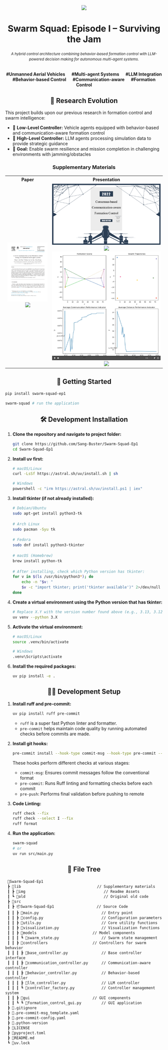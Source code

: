 <div align="center">
<a href="https://github.com/Sang-Buster/Swarm-Squad"><img src="lib/imgbanner.png?raw=true" /></a>
<h1>Swarm Squad: Episode I – Surviving the Jam</h1>
<h6><small>A hybrid control architecture combining behavior-based formation control with LLM-powered decision making for autonomous multi-agent systems.</small></h6>
<p><b>#Unmanned Aerial Vehicles &emsp; #Multi-agent Systems &emsp; #LLM Integration<br/>#Behavior-based Control &emsp; #Communication-aware &emsp; #Formation Control</b></p>
</div>


<h2 align="center">🔬 Research Evolution</h2>

This project builds upon our previous research in formation control and swarm intelligence:

- 🚗 **Low-Level Controller:** Vehicle agents equipped with behavior-based and communication-aware formation control<br/>
- 🤖 **High-Level Controller:** LLM agents processing simulation data to provide strategic guidance<br/>
- 🎯 **Goal:** Enable swarm resilience and mission completion in challenging environments with jamming/obstacles

<h3 align="center">Supplementary Materials</h3>

<table>
  <tr>
    <th>Paper</th>
    <th>Presentation</th>
  </tr>
  <tr>
    <td align="center">
          <a href="https://github.com/Sang-Buster/Communication-aware-Formation-Control/blob/main/lib/Li-paper.pdf"><img src="lib/img/cover_paper.png?raw=true" /></a>
          <a href="https://github.com/Sang-Buster/Communication-aware-Formation-Control/blob/main/lib/Li-paper.pdf"><img src="https://img.shields.io/badge/View%20More-282c34?style=for-the-badge&logoColor=white" width="100" /></a>
    </td>
    <td align="center">
          <a href="https://github.com/Sang-Buster/Communication-aware-Formation-Control/blob/main/lib/Xing-ppt.pdf"><img src="lib/img/cover_ppt.png?raw=true" /></a>
          <a href="https://github.com/Sang-Buster/Communication-aware-Formation-Control/blob/main/lib/Xing-ppt.pdf"><img src="https://img.shields.io/badge/View%20Slides-282c34?style=for-the-badge&logoColor=white" /></a>   
          <a href="https://github.com/Sang-Buster/Communication-aware-Formation-Control/blob/main/lib/Xing-ppt.pdf"><img src="lib/img/cover_video.png?raw=true" /></a>
          <a href="https://github.com/Sang-Buster/Communication-aware-Formation-Control/assets/97267956/03072ecc-8218-40d9-a169-90774cb7c2ae"><img src="https://img.shields.io/badge/View%20Simulation%20Video-282c34?style=for-the-badge&logoColor=white" /></a>     
    </td>
  </tr>
</table>


<h2 align="center">🚀 Getting Started</h2>

```bash
pip install swarm-squad-ep1
```

```bash
swarm-squad # run the application
```


<div align="center">
  <h2>🛠️ Development Installation</h2>
</div>

1. **Clone the repository and navigate to project folder:**
   ```bash
   git clone https://github.com/Sang-Buster/Swarm-Squad-Ep1
   cd Swarm-Squad-Ep1
   ```

2. **Install uv first:**
   ```bash
   # macOS/Linux
   curl -LsSf https://astral.sh/uv/install.sh | sh
   ```

   ```bash
   # Windows
   powershell -c "irm https://astral.sh/uv/install.ps1 | iex"
   ```

3. **Install tkinter (if not already installed):**
   ```bash
   # Debian/Ubuntu
   sudo apt-get install python3-tk

   # Arch Linux
   sudo pacman -Syu tk

   # Fedora
   sudo dnf install python3-tkinter

   # macOS (Homebrew)
   brew install python-tk

   # After installing, check which Python version has tkinter:
   for v in $(ls /usr/bin/python3*); do
       echo -n "$v: "
       $v -c "import tkinter; print('tkinter available')" 2>/dev/null || echo "no tkinter"
   done
   ```

4. **Create a virtual environment using the Python version that has tkinter:**
   ```bash
   # Replace X.Y with the version number found above (e.g., 3.13, 3.12, 3.11)
   uv venv --python 3.X
   ```

5. **Activate the virtual environment:**
   ```bash
   # macOS/Linux
   source .venv/bin/activate
   ```

   ```bash
   # Windows
   .venv\Scripts\activate
   ```

6. **Install the required packages:**
   ```bash
   uv pip install -e .
   ```

<div align="center">
  <h2>👨‍💻 Development Setup</h2>
</div>

1. **Install ruff and pre-commit:**
   ```bash
   uv pip install ruff pre-commit
   ```
   - `ruff` is a super fast Python linter and formatter.
   - `pre-commit` helps maintain code quality by running automated checks before commits are made.

2. **Install git hooks:**
   ```bash
   pre-commit install --hook-type commit-msg --hook-type pre-commit --hook-type pre-push
   ```

   These hooks perform different checks at various stages:
   - `commit-msg`: Ensures commit messages follow the conventional format
   - `pre-commit`: Runs Ruff linting and formatting checks before each commit
   - `pre-push`: Performs final validation before pushing to remote
  
3. **Code Linting:**
   ```bash
   ruff check --fix
   ruff check --select I --fix
   ruff format
   ```

4. **Run the application:**
   ```bash
   swarm-squad
   # or
   uv run src/main.py
   ```


<h2 align="center">📁 File Tree</h2>

```
 📂Swarm-Squad-Ep1
 ┣ 📂lib                                  // Supplementary materials
 ┃ ┣ 📂img                                   // Readme Assets
 ┃ ┗ 📂old                                   // Original old code
 ┣ 📂src
 ┃ ┣ 📦Swarm-Squad-Ep1                   // Source Code
 ┃ ┃ ┣ 📄main.py                            // Entry point
 ┃ ┃ ┣ 📄config.py                          // Configuration parameters
 ┃ ┃ ┣ 📄utils.py                           // Core utility functions
 ┃ ┃ ┣ 📄visualization.py                   // Visualization functions
 ┃ ┃ ┣ 📂models                         // Model components
 ┃ ┃ ┃ ┗ 📄swarm_state.py                   // Swarm state management
 ┃ ┃ ┣ 📂controllers                    // Controllers for swarm behavior
 ┃ ┃ ┃ ┣ 📄base_controller.py               // Base controller interface
 ┃ ┃ ┃ ┣ 📄communication_controller.py      // Communication-aware controller
 ┃ ┃ ┃ ┣ 📄behavior_controller.py           // Behavior-based controller
 ┃ ┃ ┃ ┣ 📄llm_controller.py                // LLM controller
 ┃ ┃ ┃ ┗ 📄controller_factory.py            // Controller management system
 ┃ ┃ ┣ 📂gui                            // GUI components
 ┃ ┃ ┗ ┗ 📄formation_control_gui.py         // GUI application
 ┣ 📄.gitignore
 ┣ 📄.pre-commit-msg_template.yaml
 ┣ 📄.pre-commit-config.yaml
 ┣ 📄.python-version
 ┣ 📄LICENSE
 ┣ 📄pyproject.toml
 ┣ 📄README.md
 ┗ 📄uv.lock
```
